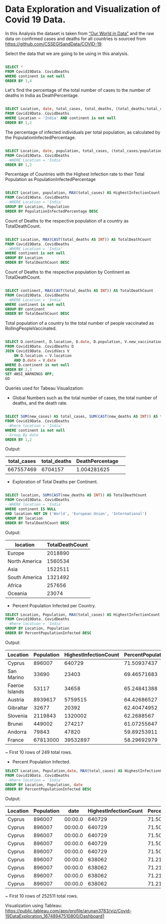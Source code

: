 # Data Exploration and Visualization of Covid 19 Data.

In this Analysis the dataset is taken from [“Our World in Data”](https://ourworldindata.org/covid-deaths)   and the raw data on confirmed cases and deaths for all countries is sourced from https://github.com/CSSEGISandData/COVID-19.



Select the data that we are going to be using in this analysis.

```sql

SELECT *
FROM Covid19Data..CovidDeaths 
WHERE continent is not null
ORDER BY 3,4
```

Let's find the percentage of the total number of cases to the number of deaths in India as DeathPercentage.

```sql

SELECT Location, date, total_cases, total_deaths, (total_deaths/total_cases)*100 AS DeathPercentage
FROM Covid19Data..CovidDeaths
WHERE Location = 'India' AND continent is not null
ORDER BY 1,2
```

The percentage of infected individuals per total population, as calculated by the PopulationInfectedPercentage.

```sql

SELECT Location, date, population, total_cases, (total_cases/population)*100 AS PopulationInfectedPercentage
FROM Covid19Data..CovidDeaths
--WHERE Location = 'India'
ORDER BY 1,2
```

Percentage of Countries with the Highest Infection rate to their Total Population as PopulationInfectedPercentage

```sql

SELECT Location, population, MAX(total_cases) AS HighestInfectionCount, MAX(total_cases/population)*100 AS PopulationInfectedPercentage
FROM Covid19Data..CovidDeaths
--WHERE Location = 'India'
GROUP BY Location, Population
ORDER BY PopulationInfectedPercentage DESC
```

Count of Deaths to the respective population of a country as TotalDeathCount.

```sql

SELECT Location, MAX(CAST(total_deaths AS INT)) AS TotalDeathCount
FROM Covid19Data..CovidDeaths
--WHERE Location = 'India'
WHERE continent is not null
GROUP BY Location
ORDER BY TotalDeathCount DESC
```

Count of Deaths to the respective population by Continent as TotalDeathCount.

```sql

SELECT continent, MAX(CAST(total_deaths AS INT)) AS TotalDeathCount
FROM Covid19Data..CovidDeaths
--WHERE Location = 'India'
WHERE continent is not null
GROUP BY continent
ORDER BY TotalDeathCount DESC
```

Total population of a country to the total number of people vaccinated as RollingPeopleVaccinated.

```sql

SELECT D.continent, D.location, D.date, D.population, V.new_vaccinations, SUM(CONVERT(BIGINT,V.new_vaccinations)) OVER (PARTITION BY D.location ORDER BY D.location, D.date) AS RollingPeopleVaccinated
FROM Covid19Data..CovidDeaths D
JOIN Covid19Data..CovidVacs V
	ON D.location = V.location
	AND D.date = V.date
WHERE D.continent is not null
ORDER BY 2,3
SET ANSI_WARNINGS OFF;
GO
```

Queries used for Tabeau Visualization:

- Global Numbers such as the total number of cases, the total number of deaths, and the death rate.

```sql

SELECT SUM(new_cases) AS total_cases, SUM(CAST(new_deaths AS INT)) AS total_deaths, SUM(CAST(new_deaths AS INT))/SUM(New_Cases)*100 AS DeathPercentage
FROM Covid19Data..CovidDeaths
--Where location = 'India'
WHERE continent is not null 
--Group By date
ORDER BY 1,2
```

Output:

| total_cases | total_deaths | DeathPercentage |  |
| --- | --- | --- | --- |
| 667557469 | 6704157 | 1.004281625 |  |
- Exploration of Total Deaths per Continent.

```sql

SELECT location, SUM(CAST(new_deaths AS INT)) AS TotalDeathCount
FROM Covid19Data..CovidDeaths
--WHERE location = 'India'
WHERE continent IS NULL
AND location NOT IN ('World', 'European Union', 'International')
GROUP BY location
ORDER BY TotalDeathCount DESC
```

Output:

| location | TotalDeathCount |
| --- | --- |
| Europe | 2018890 |
| North America | 1560534 |
| Asia | 1522511 |
| South America | 1321492 |
| Africa | 257656 |
| Oceania | 23074 |
- Percent Population Infected per Country.

```sql
SELECT Location, Population, MAX(total_cases) AS HighestInfectionCount,  MAX((total_cases/population))*100 AS PercentPopulationInfected
FROM Covid19Data..CovidDeaths
--Where location = 'India'
GROUP BY Location, Population
ORDER BY PercentPopulationInfected DESC
```

Output:

| Location | Population | HighestInfectionCount | PercentPopulationInfected |
| --- | --- | --- | --- |
| Cyprus | 896007 | 640729 | 71.50937437 |
| San Marino | 33690 | 23403 | 69.46571683 |
| Faeroe Islands | 53117 | 34658 | 65.24841388 |
| Austria | 8939617 | 5759515 | 64.42686527 |
| Gibraltar | 32677 | 20392 | 62.40474952 |
| Slovenia | 2119843 | 1320002 | 62.2688567 |
| Brunei | 449002 | 274217 | 61.07255647 |
| Andorra | 79843 | 47820 | 59.89253911 |
| France | 67813000 | 39532897 | 58.29692979 |

~ First 10 rows of 249 total rows.

- Percent Population Infected.

```sql
SELECT Location, Population,date, MAX(total_cases) AS HighestInfectionCount,  MAX((total_cases/population))*100 AS PercentPopulationInfected
FROM Covid19Data..CovidDeaths
--Where location = 'India'
GROUP BY Location, Population, date
ORDER BY PercentPopulationInfected DESC
```

Output:

| Location | Population | date | HighestInfectionCount | PercentPopulationInfected |
| --- | --- | --- | --- | --- |
| Cyprus | 896007 | 00:00.0 | 640729 | 71.50937437 |
| Cyprus | 896007 | 00:00.0 | 640729 | 71.50937437 |
| Cyprus | 896007 | 00:00.0 | 640729 | 71.50937437 |
| Cyprus | 896007 | 00:00.0 | 640729 | 71.50937437 |
| Cyprus | 896007 | 00:00.0 | 640729 | 71.50937437 |
| Cyprus | 896007 | 00:00.0 | 638062 | 71.21172044 |
| Cyprus | 896007 | 00:00.0 | 638062 | 71.21172044 |
| Cyprus | 896007 | 00:00.0 | 638062 | 71.21172044 |
| Cyprus | 896007 | 00:00.0 | 638062 | 71.21172044 |

~ First 10 rows of 252511 total rows.

Visualization using Tableau: https://public.tableau.com/app/profile/arunan3783/viz/Covid-19DataExploration_16748947510800/Dashboard1

